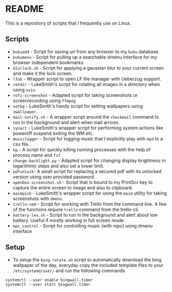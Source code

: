 # README

This is a repository of scripts that I frequently use on Linux.

## Scripts

- `bukuadd`  - Script for saving url from any browser to my `buku` database.
- `bukumenu` - Script for pulling up a searchable dmenu interface for my browser independent bookmarks.
- `blurlock.sh` - Script for applying a gaussian blur to your current screen and make it the lock screen.
- `lfub`     - Wrapper script to open LF file manager with Ueberzug support.
- `rotdir`   - LukeSmith's script for rotating all images in a directory when using `sxiv`.
- `rofi-screenshot` - Adapted script for taking screenshots or screenrecording using `ffmpeg` 
- `setbg`    - LukeSmith's handy script for setting wallpapers using `xwallpaper`.
- `mail-notify.sh` - A wrapper script around the `checkmail` command to run in the background and alert when mail arrives.
- `sysact`   - LukeSmith's wrapper script for performing system actions like poweroff suspend exiting the WM etc.
- `musiclogger` - Script for logging music that I explicitly play with `mpd` to a csv file.
- `kp`       - A script for quickly killing running processes with the help of process name and `fzf`.
- `change-backlight.py` - Adapted script for changing display brightness in logarithmic steps and also set a lower limit.
- `pdfunlock`- A small script for replacing a secured pdf with its unlocked version using user provided password.
- `openbox-screenshot.sh` - Script that is bound to my PrintScr key to capture the entire screen to image and also to clipboard.
- `maimpick` - LukeSmith's wrapper script for using the `maim` utility for taking screenshots with `dmenu`.
- `trello-cmd` - Script for working with Trello from the command line. A few of the functions require `trello` command from the trello-cli.
- `battery-lev.sh` - Script to run in the background and alert about low battery. Useful if mostly working in full screen mode.
- `mpc_control` - Script for controlling music (with mpc)  using dmenu interface 

## Setup

- To setup the `bing-rotate.sh` script to automatically download the bing wallpaper of the day, everyday copy the included template files to your 
`/etc/systemd/user/` and run the following commands
```
systemctl --user enable bingwall.timer
systemctl --user start bingwall.timer
```
